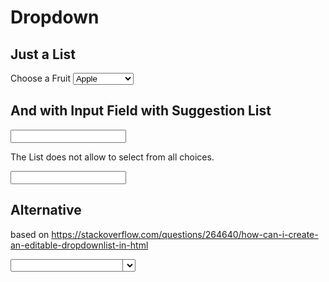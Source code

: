 # Dropdown

## Just a List
<div>
  <label for="fruits">Choose a Fruit</label>
  <select id="fruitList" name="fruits">
    <option value="a">Apple</option>
    <option value="b">Banana</option>
    <option value="c">Cherries</option>
    <option value="d">Dragon Fruit</option>
  </select>
</div>

## And with Input Field with Suggestion List

<div>
  <input type="text" name="product" list="productName"/>
  <datalist id="productName">
      <option value="Pen">Pen</option>
      <option value="Pencil">Pencil</option>
      <option value="Paper">Paper</option>
  </datalist>
</div>

The List does not allow to select from all choices.

<div>
  <input name="fruit" type="text" list="fruitList2" />
  <datalist id="fruitList2">
    <option value="Apple">Apple</option>
    <option value="Banana">Banana</option>
    <option value="Cherries">Cherries</option>
    <option value="Dragon Fruit">Dragon Fruit</option>
  </datalist>
</div>


## Alternative

based on <https://stackoverflow.com/questions/264640/how-can-i-create-an-editable-dropdownlist-in-html>

<style>
  .dropdown {
    position: relative;
    width: 200px;
  }

  .dropdown select {
    width: 100%;
  }

  .dropdown > * {
    box-sizing: border-box;
    height: 1.5em;
  }

  .dropdown input {
    position: absolute;
    width: calc(100% - 20px);
  }
</style>


<div class="dropdown">
  <input type="text" />
  <select  onchange="this.previousElementSibling.value=this.value; this.previousElementSibling.focus()">
    <option>This is option 1</option>
    <option>Option 2</option>
  </select>
</div>

